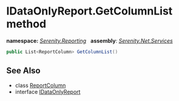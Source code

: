 # IDataOnlyReport.GetColumnList method
**namespace:** *[Serenity.Reporting](../../README.md#serenity.reporting-namespace)*   **assembly**: *[Serenity.Net.Services](../../README.md)*

```csharp
public List<ReportColumn> GetColumnList()
```

## See Also

* class [ReportColumn](../ReportColumn.md)
* interface [IDataOnlyReport](../IDataOnlyReport.md)